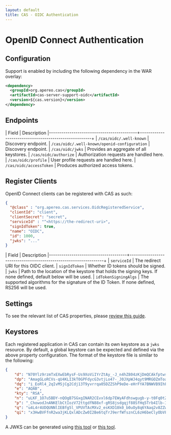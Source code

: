 ```yaml
---
layout: default
title: CAS - OIDC Authentication
---
```


# OpenID Connect Authentication

## Configuration
Support is enabled by including the following dependency in the WAR overlay:

```xml
<dependency>
  <groupId>org.apereo.cas</groupId>
  <artifactId>cas-server-support-oidc</artifactId>
  <version>${cas.version}</version>
</dependency>
```

## Endpoints

| Field                                     | Description
|-------------------------------------------+------------------------------------------------------+
| `/cas/oidc/.well-known`                       | Discovery endpoint.
| `/cas/oidc/.well-known/openid-configuration`  | Discovery endpoint.
| `/cas/oidc/jwks`                              | Provides an aggregate of all keystores.
| `/cas/oidc/authorize`                         | Authorization requests are handled here.
| `/cas/oidc/profile`                           | User profile requests are handled here.
| `/cas/oidc/accessToken`                       | Produces authorized access tokens.

## Register Clients

OpenID Connect clients can be registered with CAS as such:

```json
{
  "@class" : "org.apereo.cas.services.OidcRegisteredService",
  "clientId": "client",
  "clientSecret": "secret",
  "serviceId" : "^<https://the-redirect-uri>",
  "signIdToken": true,
  "name": "OIDC",
  "id": 1000,
  "jwks": "..."
}
```

| Field                                | Description
|--------------------------------------+-----------------------------------------------------------------+
| `serviceId`                   | The redirect URI for this OIDC client.
| `signIdToken`                 | Whether ID tokens should be signed.
| `jwks`                        | Path to the location of the keystore that holds the signing keys. If none defined, default below will be used.
| `idTokenSigningAlgs`          | The supported algorithms for the signature of the ID Token. If none defined, RS256 will be used.

## Settings

To see the relevant list of CAS properties, please [review this guide](Configuration-Properties.html).

## Keystores

Each registered application in CAS can contain its own keystore as a `jwks` resource. By default,
a global keystore can be expected and defined via the above property configuration. The format of the keystore
file is similar to the following:

```json
{
    "d": "N70Ylz9rzmTxEXwEbRysF-Us9XoViIYrZtAy_-J_n4hZ804zKjDmQCAkfptwsi_CTLDcfQvLHAp6JTfHVJviBvGbLW_wtETKvYEXd7HO78tqqcEHvZJAaFnMNrCFylGCVJVBPEmiWjnkKzJ-G2C-BRCC_7lguOQ-buuiuzpXHxHsQbrhWehxRnWT9YmjdmRFR9lsKPMLsuoGLVq6d_H8WVwexVmNLgqGH-X-5JYXWljrM_CzL__Jv_nbPpk3Al6lyk0b7jLPcUcI3MckWkDBuiEySg8kh5EJFb3FvzQiFsmY9SEZ3HkR-P-Cm4m9vjzxNgk8yOnzeBzOCrHPBxBdcQ",
    "dp": "AmagGLoRCVs-qU4KLI3kT0GPFdycG3vtjLo47-_J0JXpWJ4qyt9MRGOZmToa0VhJltUfvr8ik94LjeDRXCi_FNc5J6RnmjuvlVmHIRaVIw4ziL9a3uHRITSXEduuWITVIisJ01o6oZwk_3pbXqPlx1WUUZ0kYy5aOaUz09JjJEE",
    "dq": "i_EoRl4_2qIvMSjCg2Cdj13T9yvrrqa05DZZShP9eDe-eHrFYA7BNWVB9IhFD6Q7fr9sJNHm7267_rPhG51mj3az6ryAGmb7e2OHsWRyqfAvSFkdnIUjzCmt8xv0YdqK8iyZmHjB9eNHyzdmkWWBNTgj0_w-YlQWrXKD_HGKgP8",
    "e": "AQAB",
    "kty": "RSA",
    "n": "uLKF_1O7u5BDY-nQOgB7SGxgINAR2CEvxl6dp7EWyAFdhswgugb-y-t0Fq0tZs33TsOr_o3QGzPG8Lm5EtyYJpFBZ6rbvAoIDgddVYW-Agy3c_IKSPnxLKHoI18kaJNpNRbvEFH-V2Ya1VihGGWZnO-dN4iCgGnsG5InzM8GkVoP8NnjL5uhBYxsCo1a9HGd6rziyRaQBUI81t-YbHbP-m7mF315yFLX7uZyoBZSgxjezYo5s1va4uVUXXwVDQuUtvSJ1jV6aNgvZEmCFL7BmJWm0tQxLdKj_nweLNOXfjoDbtKpdDptNVR7t1H0E3whRgdNlpjUGaWU1n2TmmZs9w",
    "p": "_ChowodJnANKElbCtIozV72ttgdfN88xf-gRS8jsdgqjf88SfHq5Trb4Ilb-IhgtlnJJywcbfPky1yCCCrXXoB__iNhONdykhwUenJmHPHJLDlBA6vLga19K2b5xUBK6qry3InvkCVgLVRGUGfSvRkz8Yw-XG2Flvh_IoBaMkh0",
    "q": "u4L4r4UDQUNNlIEBfg5l_VPUVTAcMXv2_esKXD18k0_b0uOy8q6YAaq2v8ZZwzgZQ6-EKje4R8Gg8psE_u4ATt9aMcxlriq60FF_vZIjgmuAkMDku_TtMMs3Ol_PlaO6lHxxOjg3I2dtZfrur1QryplvUpERP79QJVBtiBjdzyM",
    "qi": "x3HwBVFfnR2wa3jKLQxlADcZw0I2Be6tqTrJ9erfWfsznCL6zH6beClyObVF9pdDXujZTUVYyhgHMZ15zRVQ2UgCa9k5x8KJn2y-OFz3m2gWu4UAvfM7UotpdMcZlDiFm8J1BWv8QKYjmFNBAE_gAf7k9YiSxJTAsChCks1Q5gk"
}
```

A JWKS can be generated using [this tool](https://mkjwk.org/) 
or [this tool](http://connect2id.com/products/nimbus-jose-jwt/generator).
